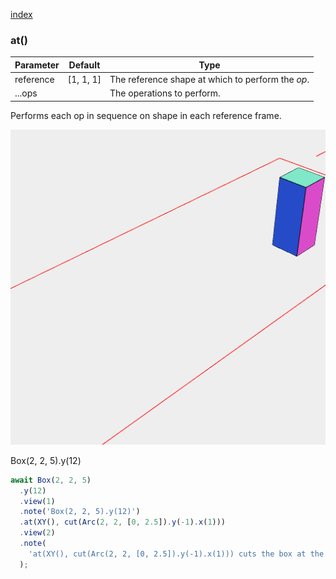 [index](../../nb/api/index.md)
### at()
Parameter|Default|Type
---|---|---
reference|[1, 1, 1]|The reference shape at which to perform the _op_.
...ops||The operations to perform.

Performs each op in sequence on shape in each reference frame.

![Image](at.md.$2_1.png)

Box(2, 2, 5).y(12)

```JavaScript
await Box(2, 2, 5)
  .y(12)
  .view(1)
  .note('Box(2, 2, 5).y(12)')
  .at(XY(), cut(Arc(2, 2, [0, 2.5]).y(-1).x(1)))
  .view(2)
  .note(
    'at(XY(), cut(Arc(2, 2, [0, 2.5]).y(-1).x(1))) cuts the box at the origin by the cylinder.'
  );
```
